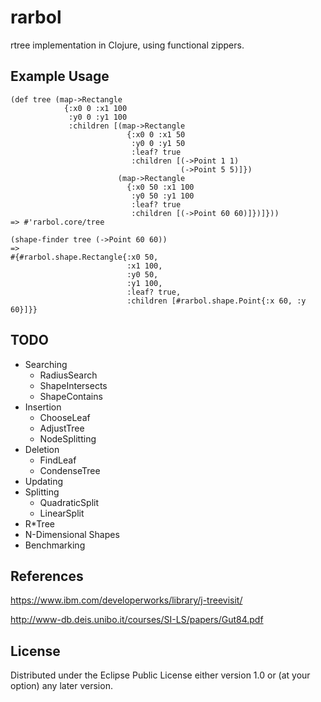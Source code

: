 # rarbol

rtree implementation in Clojure, using functional zippers.

## Example Usage

```
(def tree (map->Rectangle
            {:x0 0 :x1 100
             :y0 0 :y1 100
             :children [(map->Rectangle
                          {:x0 0 :x1 50
                           :y0 0 :y1 50
                           :leaf? true
                           :children [(->Point 1 1)
                                      (->Point 5 5)]})
                        (map->Rectangle
                          {:x0 50 :x1 100
                           :y0 50 :y1 100
                           :leaf? true
                           :children [(->Point 60 60)]})]}))
=> #'rarbol.core/tree       

(shape-finder tree (->Point 60 60))
=>
#{#rarbol.shape.Rectangle{:x0 50,
                          :x1 100,
                          :y0 50,
                          :y1 100,
                          :leaf? true,
                          :children [#rarbol.shape.Point{:x 60, :y 60}]}}
```

## TODO
* Searching
  * RadiusSearch
  * ShapeIntersects
  * ShapeContains
* Insertion
  * ChooseLeaf
  * AdjustTree
  * NodeSplitting
* Deletion
  * FindLeaf
  * CondenseTree
* Updating
* Splitting
  * QuadraticSplit
  * LinearSplit
* R\*Tree
* N-Dimensional Shapes
* Benchmarking

## References

https://www.ibm.com/developerworks/library/j-treevisit/

http://www-db.deis.unibo.it/courses/SI-LS/papers/Gut84.pdf

## License

Distributed under the Eclipse Public License either version 1.0 or (at
your option) any later version.
